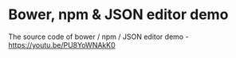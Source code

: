 # Bower, npm & JSON editor demo

The source code of bower / npm / JSON editor demo  - https://youtu.be/PU8YoWNAkK0